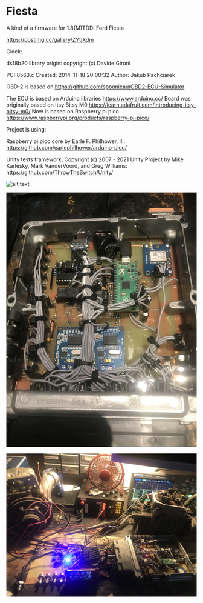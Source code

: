 # Fiesta

A kind of a firmware for 1.8(M)TDDI Ford Fiesta

https://postimg.cc/gallery/ZYtjXdm

Clock:

ds18b20 library origin:
copyright (c) Davide Gironi

PCF8563.c
Created: 2014-11-18 20:00:32
Author: Jakub Pachciarek

OBD-2 is based on https://github.com/spoonieau/OBD2-ECU-Simulator

The ECU is based on Arduino libraries https://www.arduino.cc/
Board was originally based on Itsy Bitsy M0 https://learn.adafruit.com/introducing-itsy-bitsy-m0/
Now is based on Raspberry pi pico https://www.raspberrypi.org/products/raspberry-pi-pico/

Project is using:

Raspberry pi pico core by Earle F. Philhower, III:
https://github.com/earlephilhower/arduino-pico/

Unity tests framework, Copyright (c) 2007 - 2021 Unity Project by Mike Karlesky, Mark VanderVoord, and Greg Williams:
https://github.com/ThrowTheSwitch/Unity/

![alt text](https://github.com/jaszczurtd/Fiesta/blob/main/materials/imgs/display.JPG?raw=true)

![alt text](https://github.com/jaszczurtd/Fiesta/blob/main/materials/imgs/ecu.jpg?raw=true)

![alt text](https://github.com/jaszczurtd/Fiesta/blob/main/materials/imgs/workplace.jpg?raw=true)
